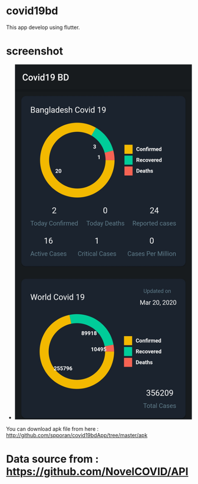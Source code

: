 # covid19bd
This app develop using flutter.


# screenshot
* ![ScreenShot](/screenshots/Screenshot_2020-03-20-21-02-29-900_cse.poran.covid19bd.jpg)  


You can download apk file from here : http://github.com/spporan/covid19bdApp/tree/master/apk


# Data source from : https://github.com/NovelCOVID/API
